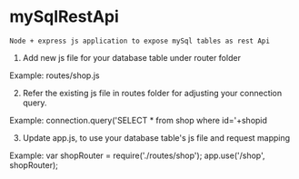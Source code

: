 # mySqlRestApi

	Node + express js application to expose mySql tables as rest Api

1) Add new js file for your database table under router folder

Example: routes/shop.js

2) Refer the existing js file in routes folder for adjusting your connection query.

Example: connection.query('SELECT * from shop where id='+shopid

3) Update app.js, to use your database table's js file and request mapping

Example:
var shopRouter = require('./routes/shop');
app.use('/shop', shopRouter);


